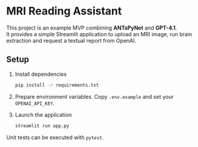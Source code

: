# MRI Reading Assistant

This project is an example MVP combining **ANTsPyNet** and **GPT-4.1**.  
It provides a simple Streamlit application to upload an MRI image, run brain
extraction and request a textual report from OpenAI.

## Setup

1. Install dependencies
   ```bash
   pip install -r requirements.txt
   ```
2. Prepare environment variables.  Copy `.env.example` and set your
   `OPENAI_API_KEY`.

3. Launch the application
   ```bash
   streamlit run app.py
   ```

Unit tests can be executed with `pytest`.

